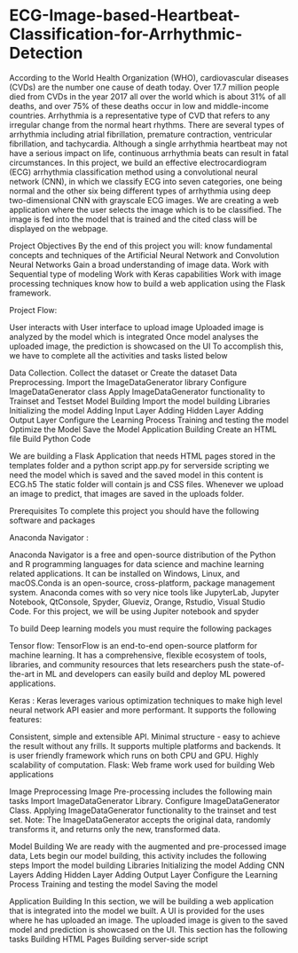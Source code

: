 # ECG-Image-based-Heartbeat-Classification-for-Arrhythmic-Detection

According to the World Health Organization (WHO), cardiovascular diseases (CVDs) are the number one cause of death today. Over 17.7 million people died from CVDs in the year 2017 all over the world which is about 31% of all deaths, and over 75% of these deaths occur in low and middle-income countries. Arrhythmia is a representative type of CVD that refers to any irregular change from the normal heart rhythms. There are several types of arrhythmia including atrial fibrillation, premature contraction, ventricular fibrillation, and tachycardia. Although a single arrhythmia heartbeat may not have a serious impact on life, continuous arrhythmia beats can result in fatal circumstances. In this project, we build an effective electrocardiogram (ECG) arrhythmia classification method using a convolutional neural network (CNN), in which we classify ECG into seven categories, one being normal and the other six being different types of arrhythmia using deep two-dimensional CNN with grayscale ECG images. We are creating a web application where the user selects the image which is to be classified. The image is fed into the model that is trained and the cited class will be displayed on the webpage.

Project Objectives
By the end of this project you will:
know fundamental concepts and techniques of the Artificial Neural Network and Convolution Neural Networks
Gain a broad understanding of image data.
Work with Sequential type of modeling
Work with Keras capabilities
Work with image processing techniques
know how to build a web application using the Flask framework.


Project Flow:

User interacts with User interface to upload image
Uploaded image is analyzed by the model which is integrated
Once model analyses the uploaded image, the prediction is showcased on the UI
To accomplish this, we have to complete all the activities and tasks listed below

Data Collection.
Collect the dataset or Create the dataset
Data Preprocessing.
Import the ImageDataGenerator library
Configure ImageDataGenerator class
Apply ImageDataGenerator functionality to Trainset and Testset
Model Building
Import the model building Libraries
Initializing the model
Adding Input Layer
Adding Hidden Layer
Adding Output Layer
Configure the Learning Process
Training and testing the model
Optimize the Model
Save the Model
Application Building
Create an HTML file
Build Python Code

We are building a Flask Application that needs  HTML pages stored in the templates folder and a python script app.py for serverside scripting
we need the model which is saved and the saved model in this content is ECG.h5
The static folder will contain js and CSS files.
Whenever we upload an image to predict, that images are saved in the uploads folder.

Prerequisites
To complete this project you should have the following software  and packages 

Anaconda Navigator :

Anaconda Navigator is a free and open-source distribution of the Python and R programming languages for data science and machine learning related applications. It can be installed on Windows, Linux, and macOS.Conda is an open-source, cross-platform,  package management system. Anaconda comes with so very nice tools like JupyterLab, Jupyter Notebook,
QtConsole, Spyder, Glueviz, Orange, Rstudio, Visual Studio Code. For this project, we will be using Jupiter notebook and spyder




To build Deep learning models you must require the following packages

Tensor flow: TensorFlow is an end-to-end open-source platform for machine learning. It has a comprehensive, flexible ecosystem of tools, libraries, and community resources that lets researchers push the state-of-the-art in ML and developers can easily build and deploy ML powered applications.

Keras : Keras leverages various optimization techniques to make high level neural network API easier and more performant. It supports the following features:

Consistent, simple and extensible API.
Minimal structure - easy to achieve the result without any frills.
It supports multiple platforms and backends.
It is user friendly framework which runs on both CPU and GPU.
 Highly scalability of computation.
Flask: Web frame work used for building  Web applications

Image Preprocessing
Image Pre-processing includes the following main tasks
Import ImageDataGenerator Library.
Configure ImageDataGenerator Class.
Applying ImageDataGenerator functionality to the trainset and test set.
Note: The ImageDataGenerator accepts the original data, randomly transforms it, and returns only the new, transformed data.

Model Building
We are ready with the augmented and pre-processed image data, Lets begin our model building, this activity includes the following steps
Import the model building Libraries
Initializing the model
Adding CNN Layers
Adding Hidden Layer
Adding Output Layer
Configure the Learning Process
Training and testing the model
Saving the model

Application Building
In this section, we will be building a web application that is integrated into the model we built. A UI is provided for the uses where he has uploaded an image. The uploaded image is given to the saved model and prediction is showcased on the UI.
This section has the following tasks
Building HTML Pages
Building server-side script
